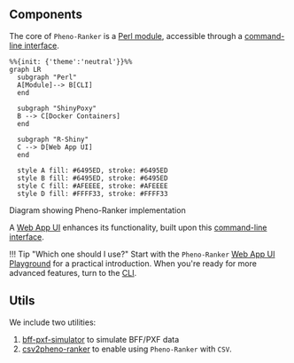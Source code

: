 ## Components

The core of `Pheno-Ranker` is a [Perl module](https://metacpan.org/pod/Pheno%3A%3ARanker), accessible through a [command-line interface](usage.md).

```mermaid
%%{init: {'theme':'neutral'}}%%
graph LR
  subgraph "Perl"
  A[Module]--> B[CLI]
  end

  subgraph "ShinyPoxy"
  B --> C[Docker Containers]
  end

  subgraph "R-Shiny"
  C --> D[Web App UI]
  end

  style A fill: #6495ED, stroke: #6495ED
  style B fill: #6495ED, stroke: #6495ED
  style C fill: #AFEEEE, stroke: #AFEEEE
  style D fill: #FFFF33, stroke: #FFFF33
```

<figcaption>Diagram showing Pheno-Ranker implementation</figcaption>

A [Web App UI](https://cnag-biomedical-informatics.github.io/convert-pheno-ui) enhances its functionality, built upon this [command-line interface](usage.md).

!!! Tip "Which one should I use?"
    Start with the `Pheno-Ranker` [Web App UI Playground](https://pheno-ranker.cnag.eu) for a practical introduction. When you're ready for more advanced features, turn to the [CLI](usage.md).

## Utils

We include two utilities:

1. [bff-pxf-simulator](./simulator.md) to simulate BFF/PXF data
2. [csv2pheno-ranker](./csv-import.md) to enable using `Pheno-Ranker` with `CSV`.

